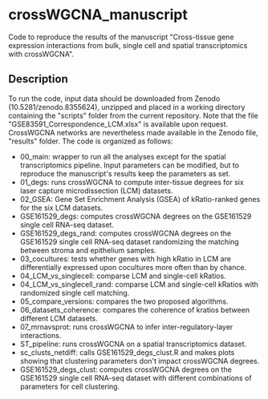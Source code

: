# crossWGCNA_manuscript
Code to reproduce the results of the manuscript "Cross-tissue gene expression interactions from bulk, single cell and spatial transcriptomics with crossWGCNA".

## Description
To run the code, input data should be downloaded from Zenodo (10.5281/zenodo.8355624), unzipped and placed in a working directory containing the "scripts" folder from the current repository.
Note that the file "GSE83591_Correspondence_LCM.xlsx" is available upon request. CrossWGCNA networks are nevertheless made available in the Zenodo file, "results" folder.
The code is organized as follows:
- 00_main: wrapper to run all the analyses except for the spatial transcriptomics pipeline. Input parameters can be modified, but to reproduce the manuscript's results keep the parameters as set.
- 01_degs: runs crossWGCNA to compute inter-tissue degrees for six laser capture microdissection (LCM) datasets.
- 02_GSEA: Gene Set Enrichment Analysis (GSEA) of kRatio-ranked genes for the six LCM datasets.
- GSE161529_degs: computes crossWGCNA degrees on the GSE161529 single cell RNA-seq dataset.
- GSE161529_degs_rand: computes crossWGCNA degrees on the GSE161529 single cell RNA-seq dataset randomizing the matching between stroma and epithelium samples.
- 03_cocultures: tests whether genes with high kRatio in LCM are differentially expressed upon cocultures more often than by chance.
- 04_LCM_vs_singlecell: comparse LCM and single-cell kRatios.
- 04_LCM_vs_singlecell_rand: comparse LCM and single-cell kRatios with randomized single cell matching.
- 05_compare_versions: compares the two proposed algorithms.
- 06_datasets_coherence: compares the coherence of kratios between different LCM datasets.
- 07_mrnavsprot: runs crossWGCNA to infer inter-regulatory-layer interactions.
- ST_pipeline: runs crossWGCNA on a spatial transcriptomics dataset.
- sc_clusts_netdiff: calls GSE161529_degs_clust.R and makes plots showing that clustering parameters don't impact crossWGCNA degrees.
- GSE161529_degs_clust: computes crossWGCNA degrees on the GSE161529 single cell RNA-seq dataset with different combinations of parameters for cell clustering.



